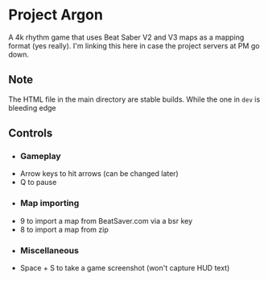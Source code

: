 # Project Argon
A 4k rhythm game that uses Beat Saber V2 and V3 maps as a mapping format (yes really). I'm linking this here in case the project servers at PM go down.

## Note
The HTML file in the main directory are stable builds. While the one in `dev` is bleeding edge

## Controls
- ### Gameplay
- Arrow keys to hit arrows (can be changed later)
- Q to pause
- ### Map importing
- 9 to import a map from BeatSaver.com via a bsr key
- 8 to import a map from zip
- ### Miscellaneous
- Space + S to take a game screenshot (won't capture HUD text)


